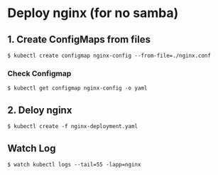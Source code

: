 # Deploy nginx (for no samba)

## 1. Create ConfigMaps from files

```shell
$ kubectl create configmap nginx-config --from-file=./nginx.conf
```
### Check Configmap

```shell
$ kubectl get configmap nginx-config -o yaml
```

## 2. Deloy nginx

```shell
$ kubectl create -f nginx-deployment.yaml
```

## Watch Log

```shell
$ watch kubectl logs --tail=55 -lapp=nginx
```